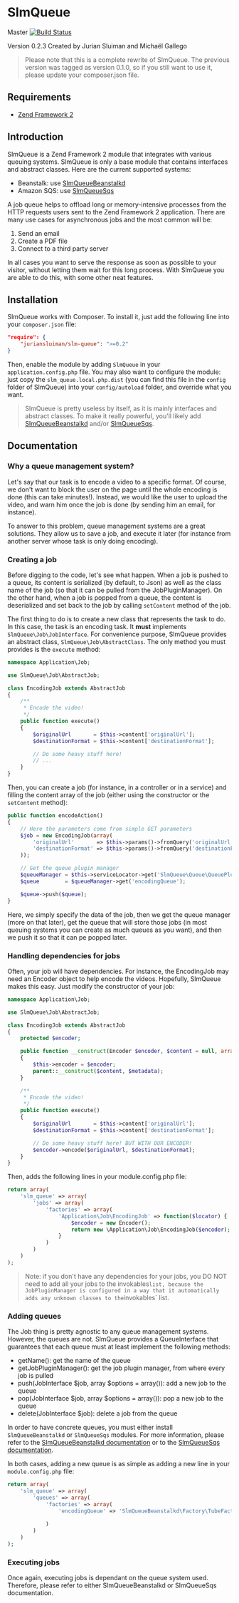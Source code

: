 SlmQueue
========

Master [![Build Status](https://travis-ci.org/juriansluiman/SlmQueue.png?branch=master)](https://travis-ci.org/juriansluiman/SlmQueue)

Version 0.2.3 Created by Jurian Sluiman and Michaël Gallego

> Please note that this is a complete rewrite of SlmQueue. The previous version was tagged as version 0.1.0, so if you still
> want to use it, please update your composer.json file.


Requirements
------------
* [Zend Framework 2](https://github.com/zendframework/zf2)


Introduction
------------

SlmQueue is a Zend Framework 2 module that integrates with various queuing systems. SlmQueue is only a base module that
contains interfaces and abstract classes. Here are the current supported systems:

* Beanstalk: use [SlmQueueBeanstalkd](https://github.com/juriansluiman/SlmQueueBeanstalkd)
* Amazon SQS: use [SlmQueueSqs](https://github.com/juriansluiman/SlmQueueSqs)

A job queue helps to offload long or memory-intensive processes from the HTTP requests users sent to the Zend Framework 2
application. There are many use cases for asynchronous jobs and the most common will be:

1. Send an email
2. Create a PDF file
3. Connect to a third party server

In all cases you want to serve the response as soon as possible to your visitor, without letting them wait for this
long process. With SlmQueue you are able to do this, with some other neat features.


Installation
------------

SlmQueue works with Composer. To install it, just add the following line into your `composer.json` file:

```json
"require": {
	"juriansluiman/slm-queue": ">=0.2"
}
```

Then, enable the module by adding `SlmQueue` in your `application.config.php` file. You may also want to configure
the module: just copy the `slm_queue.local.php.dist` (you can find this file in the `config` folder of SlmQueue) into
your `config/autoload` folder, and override what you want.

> SlmQueue is pretty useless by itself, as it is mainly interfaces and abstract classes. To make it really powerful,
you'll likely add [SlmQueueBeanstalkd](https://github.com/juriansluiman/SlmQueueBeanstalkd) and/or [SlmQueueSqs](https://github.com/juriansluiman/SlmQueueSqs).


Documentation
-------------

### Why a queue management system?

Let's say that our task is to encode a video to a specific format. Of course, we don't want to block the user on the
page until the whole encoding is done (this can take minutes!). Instead, we would like the user to upload the video,
and warn him once the job is done (by sending him an email, for instance).

To answer to this problem, queue management systems are a great solutions. They allow us to save a job, and execute
it later (for instance from another server whose task is only doing encoding).

### Creating a job

Before digging to the code, let's see what happen. When a job is pushed to a queue, its content is serialized
(by default, to Json) as well as the class name of the job (so that it can be pulled from the JobPluginManager). On
the other hand, when a job is popped from a queue, the content is deserialized and set back to the job by calling
`setContent` method of the job.

The first thing to do is to create a new class that represents the task to do. In this case, the task is an
encoding task. It **must** implements `SlmQueue\Job\JobInterface`. For convenience purpose, SlmQueue provides an abstract
class, `SlmQueue\Job\AbstractClass`. The only method you must provides is the `execute` method:

```php
namespace Application\Job;

use SlmQueue\Job\AbstractJob;

class EncodingJob extends AbstractJob
{
    /**
     * Encode the video!
     */
    public function execute()
    {
        $originalUrl       = $this->content['originalUrl'];
        $destinationFormat = $this->content['destinationFormat'];

        // Do some heavy stuff here!
        // ...
    }
}
```

Then, you can create a job (for instance, in a controller or in a service) and filling the content array of the
job (either using the constructor or the `setContent` method):

```php
public function encodeAction()
{
    // Here the parameters come from simple GET parameters
    $job = new EncodingJob(array(
        'originalUrl'       => $this->params()->fromQuery('originalUrl'),
        'destinationFormat' => $this->params()->fromQuery('destinationFormat')
    ));

    // Get the queue plugin manager
    $queueManager = $this->serviceLocator->get('SlmQueue\Queue\QueuePluginManager');
    $queue        = $queueManager->get('encodingQueue');

    $queue->push($queue);
}
```

Here, we simply specify the data of the job, then we get the queue manager (more on that later), get the queue
that will store those jobs (in most queuing systems you can create as much queues as you want), and then we push
it so that it can pe popped later.


### Handling dependencies for jobs

Often, your job will have dependencies. For instance, the EncodingJob may need an Encoder object to help encode
the videos. Hopefully, SlmQueue makes this easy. Just modify the constructor of your job:

```php
namespace Application\Job;

use SlmQueue\Job\AbstractJob;

class EncodingJob extends AbstractJob
{
    protected $encoder;

    public function __construct(Encoder $encoder, $content = null, array $metadata = array())
    {
        $this->encoder = $encoder;
        parent::__construct($content, $metadata);
    }

    /**
     * Encode the video!
     */
    public function execute()
    {
        $originalUrl       = $this->content['originalUrl'];
        $destinationFormat = $this->content['destinationFormat'];

        // Do some heavy stuff here! BUT WITH OUR ENCODER!
        $encoder->encode($originalUrl, $destinationFormat);
    }
}
```

Then, adds the following lines in your module.config.php file:

```php
return array(
    'slm_queue' => array(
        'jobs' => array(
            'factories' => array(
                'Application\Job\EncodingJob' => function($locator) {
                    $encoder = new Encoder();
                    return new \Application\Job\EncodingJob($encoder);
                }
            )
        )
    )
);
```

> Note: if you don't have any dependencies for your jobs, you DO NOT need to add all your jobs to the invokables`
> list, because the JobPluginManager is configured in a way that it automatically adds any unknown classes to the
> `invokables` list.


### Adding queues

The Job thing is pretty agnostic to any queue management systems. However, the queues are not. SlmQueue provides
a QueueInterface that guarantees that each queue must at least implement the following methods:

* getName(): get the name of the queue
* getJobPluginManager(): get the job plugin manager, from where every job is pulled
* push(JobInterface $job, array $options = array()): add a new job to the queue
* pop(JobInterface $job, array $options = array()): pop a new job to the queue
* delete(JobInterface $job): delete a job from the queue

In order to have concrete queues, you must either install `SlmQueueBeanstalkd` or `SlmQueueSqs` modules. For more
information, please refer to the [SlmQueueBeanstalkd documentation](https://github.com/juriansluiman/SlmQueueBeanstalkd) or to the [SlmQueueSqs documentation](https://github.com/juriansluiman/SlmQueueSqs).

In both cases, adding a new queue is as simple as adding a new line in your `module.config.php` file:

```php
return array(
    'slm_queue' => array(
        'queues' => array(
            'factories' => array(
                'encodingQueue' => 'SlmQueueBeanstalkd\Factory\TubeFactory' // This is the factory provided by
                                                                            // SlmQueueBeanstalkd module
            )
        )
    )
);
```


### Executing jobs

Once again, executing jobs is dependant on the queue system used. Therefore, please refer to either SlmQueueBeanstalkd
or SlmQueueSqs documentation.
